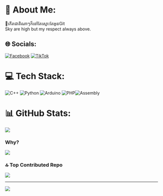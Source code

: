 # 💫 About Me:
🐼កើតជាតិណាៗក៏នៅតែស្មោះតែអូនGit<br>Sky are high but my respect always above.


## 🌐 Socials:
[![Facebook](https://img.shields.io/badge/Facebook-%231877F2.svg?logo=Facebook&logoColor=white)](https://facebook.com/https://www.facebook.com/Tinahappy32) [![TikTok](https://img.shields.io/badge/TikTok-%23000000.svg?logo=TikTok&logoColor=white)](https://tiktok.com/@https://www.tiktok.com/@phanhameng999?_t=ZS-8wbAlf3cuV6&_r=1) 

# 💻 Tech Stack:
![C++](https://img.shields.io/badge/c++-%2300599C.svg?style=for-the-badge&logo=c%2B%2B&logoColor=white) ![Python](https://img.shields.io/badge/python-3670A0?style=for-the-badge&logo=python&logoColor=ffdd54) ![Arduino](https://img.shields.io/badge/-Arduino-00979D?style=for-the-badge&logo=Arduino&logoColor=white) ![PHP](https://img.shields.io/badge/php-%23777BB4.svg?style=for-the-badge&logo=php&logoColor=white)![Assembly](https://camo.githubusercontent.com/6a26cca8817cbd3f7069e62feb2a3d254c6b73560131df0f3fd5e440d29bdacf/68747470733a2f2f696d672e736869656c64732e696f2f62616467652f417373656d626c792d7838365f36342d696e666f726d6174696f6e616c3f7374796c653d666f722d7468652d626164676526636f6c6f723d363237326134)
# 📊 GitHub Stats:
![](https://github-readme-stats.vercel.app/api/top-langs/?username=TinaGrim&theme=ambient_gradient&hide_border=false&include_all_commits=false&count_private=true&layout=compact)


### Why? 
![](https://quotes-github-readme.vercel.app/api?type=horizontal&theme=dark)

### 🔝 Top Contributed Repo
![](https://github-contributor-stats.vercel.app/api?username=TinaGrim&limit=5&theme=dark&combine_all_yearly_contributions=true)

---
[![](https://visitcount.itsvg.in/api?id=TinaGrim&icon=10&color=13)](https://visitcount.itsvg.in)

<!-- Proudly created with GPRM ( https://gprm.itsvg.in ) -->
